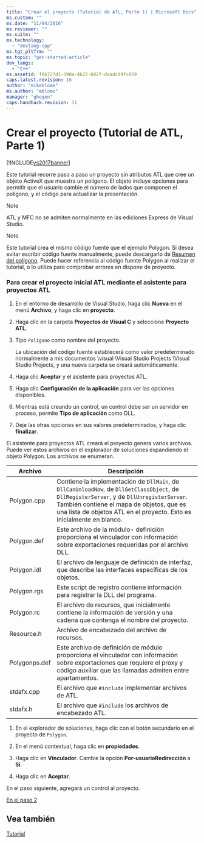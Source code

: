 ```yaml
---
title: "Crear el proyecto (Tutorial de ATL, Parte 1) | Microsoft Docs"
ms.custom: ""
ms.date: "11/04/2016"
ms.reviewer: ""
ms.suite: ""
ms.technology: 
  - "devlang-cpp"
ms.tgt_pltfrm: ""
ms.topic: "get-started-article"
dev_langs: 
  - "C++"
ms.assetid: f6b727d1-390a-4b27-b82f-daadcd9fc059
caps.latest.revision: 16
author: "mikeblome"
ms.author: "mblome"
manager: "ghogen"
caps.handback.revision: 11
---
```

# Crear el proyecto (Tutorial de ATL, Parte 1)
[!INCLUDE[vs2017banner](../assembler/inline/includes/vs2017banner.md)]

Este tutorial recorre paso a paso un proyecto sin atributos ATL que cree un objeto ActiveX que muestra un polígono.  El objeto incluye opciones para permitir que el usuario cambie el número de lados que componen el polígono, y el código para actualizar la presentación.  
  
> [!NOTE]
>  ATL y MFC no se admiten normalmente en las ediciones Express de Visual Studio.  
  
> [!NOTE]
>  Este tutorial crea el mismo código fuente que el ejemplo Polygon.  Si desea evitar escribir código fuente manualmente, puede descargarlo de [Resumen del polígono](../top/visual-cpp-samples.md).  Puede hacer referencia al código fuente Polygon al realizar el tutorial, o lo utiliza para comprobar errores en dispone de proyecto.  
  
### Para crear el proyecto inicial ATL mediante el asistente para proyectos ATL  
  
1.  En el entorno de desarrollo de Visual Studio, haga clic **Nueva** en el menú **Archivo**, y haga clic en **proyecto**.  
  
2.  Haga clic en la carpeta **Proyectos de Visual C** y seleccione **Proyecto ATL**.  
  
3.  Tipo `Polígono` como nombre del proyecto.  
  
     La ubicación del código fuente establecerá como valor predeterminado normalmente a mis documentos \\visual \\Visual Studio Projects \\Visual Studio Projects, y una nueva carpeta se creará automáticamente.  
  
4.  Haga clic **Aceptar** y el asistente para proyectos ATL.  
  
5.  Haga clic **Configuración de la aplicación** para ver las opciones disponibles.  
  
6.  Mientras está creando un control, un control debe ser un servidor en proceso, permite **Tipo de aplicación** como DLL.  
  
7.  Deje las otras opciones en sus valores predeterminados, y haga clic **finalizar**.  
  
 El asistente para proyectos ATL creará el proyecto genera varios archivos.  Puede ver estos archivos en el explorador de soluciones expandiendo el objeto Polygon.  Los archivos se enumeran.  
  
|Archivo|Descripción|  
|-------------|-----------------|  
|Polygon.cpp|Contiene la implementación de `DllMain`, de `DllCanUnloadNow`, de `DllGetClassObject`, de `DllRegisterServer`, y de `DllUnregisterServer`.  También contiene el mapa de objetos, que es una lista de objetos ATL en el proyecto.  Esto es inicialmente en blanco.|  
|Polygon.def|Este archivo de la módulo\- definición proporciona el vinculador con información sobre exportaciones requeridas por el archivo DLL.|  
|Polygon.idl|El archivo de lenguaje de definición de interfaz, que describe las interfaces específicas de los objetos.|  
|Polygon.rgs|Este script de registro contiene información para registrar la DLL del programa.|  
|Polygon.rc|El archivo de recursos, que inicialmente contiene la información de versión y una cadena que contenga el nombre del proyecto.|  
|Resource.h|Archivo de encabezado del archivo de recursos.|  
|Polygonps.def|Este archivo de definición de módulo proporciona el vinculador con información sobre exportaciones que requiere el proxy y código auxiliar que las llamadas admiten entre apartamentos.|  
|stdafx.cpp|El archivo que `#include` implementar archivos de ATL.|  
|stdafx.h|El archivo que `#include` los archivos de encabezado ATL.|  
  
1.  En el explorador de soluciones, haga clic con el botón secundario en el proyecto de `Polygon`.  
  
2.  En el menú contextual, haga clic en **propiedades**.  
  
3.  Haga clic en **Vinculador**.  Cambie la opción **Por\-usuarioRedirección** a **Sí**.  
  
4.  Haga clic en **Aceptar**.  
  
 En el paso siguiente, agregará un control al proyecto.  
  
 [En el paso 2](../atl/adding-a-control-atl-tutorial-part-2.md)  
  
## Vea también  
 [Tutorial](../atl/active-template-library-atl-tutorial.md)